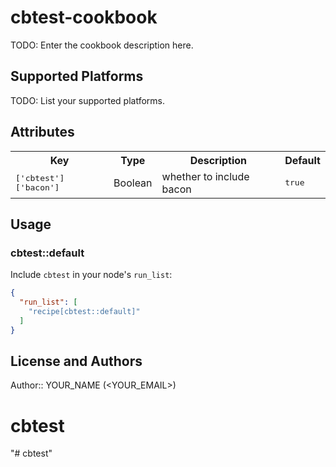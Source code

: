 # cbtest-cookbook

TODO: Enter the cookbook description here.

## Supported Platforms

TODO: List your supported platforms.

## Attributes

<table>
  <tr>
    <th>Key</th>
    <th>Type</th>
    <th>Description</th>
    <th>Default</th>
  </tr>
  <tr>
    <td><tt>['cbtest']['bacon']</tt></td>
    <td>Boolean</td>
    <td>whether to include bacon</td>
    <td><tt>true</tt></td>
  </tr>
</table>

## Usage

### cbtest::default

Include `cbtest` in your node's `run_list`:

```json
{
  "run_list": [
    "recipe[cbtest::default]"
  ]
}
```

## License and Authors

Author:: YOUR_NAME (<YOUR_EMAIL>)
# cbtest
"# cbtest" 
